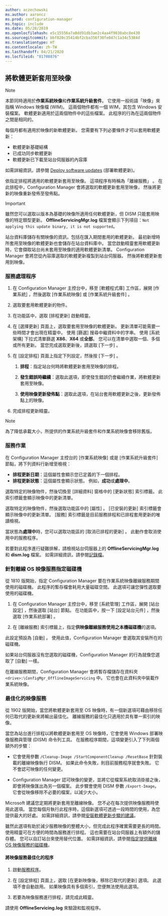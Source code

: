 ```yaml
---
author: aczechowski
ms.author: aaroncz
ms.prod: configuration-manager
ms.topic: include
ms.date: 05/28/2019
ms.openlocfilehash: e5c15556a7a8dd91db3ae2c4aa4f9830abc8e430
ms.sourcegitcommit: bbf820c35414bf2cba356f30fe047c1a34c5384d
ms.translationtype: HT
ms.contentlocale: zh-TW
ms.lasthandoff: 04/21/2020
ms.locfileid: "81708876"
---
```

## <a name="apply-software-updates-to-an-image"></a><a name="BKMK_OSImagesApplyUpdates"></a> 將軟體更新套用至映像

> [!Note]  
> 本節同時適用於**作業系統映像**和**作業系統升級套件**。 它使用一般術語「映像」來指稱 Windows 映像檔 (WIM)。 這兩個物件都有一個 WIM，其包含 Windows 安裝檔案。 軟體更新適用於這兩個物件中的這些檔案。 此程序的行為在這兩個物件之間是相同的。  

每個月都有適用於映像的新軟體更新。 您需要有下列必要條件才可以套用軟體更新：

- 軟體更新基礎結構  
- 已成功同步軟體更新  
- 軟體更新已下載至站台伺服器的內容庫  

如需詳細資訊，請參閱 [Deploy software updates](../../../sum/deploy-use/deploy-software-updates.md) (部署軟體更新)。  

依指定排程將適用的軟體更新套用至映像。 這項程序有時稱為「離線服務」  。 在此排程中，Configuration Manager 會將選取的軟體更新套用至映像， 然後將更新的映像重新發佈至發佈點。

> [!Important]  
> 雖然您可以選取以版本為基礎的映像所適用任何軟體更新，但 DISM 只能套用映像的特定類型更新。 **OfflineServicingMgr.log** 檔案會顯示下列項目：`Not applying this update binary, it is not supported`。<!-- SCCMDocs issue 1324 -->

站台資料庫儲存有關映像的資訊，包括在匯入期間套用的軟體更新。 最初新增時所套用至映像的軟體更新也會儲存在站台資料庫中。 當您啟動精靈套用軟體更新時，它會擷取站台尚未套用至映像的適用軟體更新清單。 Configuration Manager 會將您從內容庫選取的軟體更新複製到站台伺服器。 然後將軟體更新套用到映像。  

### <a name="servicing-process"></a>服務處理程序

1. 在 Configuration Manager 主控台中，移至 [軟體程式庫]  工作區，展開 [作業系統]  ，然後選取 [作業系統映像]  或 [作業系統升級套件]  。  

2. 選取要套用軟體更新的物件。  

3. 在功能區中，選取 [排程更新]  啟動精靈。  

4. 在 [選擇更新]  頁面上，選取要套用至映像的軟體更新。 更新清單可能需要一些時間才會出現在精靈中。 使用 [篩選]  搜尋中繼資料中的字串。 使用 [系統架構]  下拉式清單篩選 **X86**、**X64** 或**全部**。 您可以在清單中選取一個、多個或所有更新。 當您完成選取更新後，請選取 [下一步]  。  

5. 在 [設定排程]  頁面上指定下列設定，然後按 [下一步]  。  

    1. **排程**：指定站台何時將軟體更新套用至映像的排程。  

    2. **發生錯誤時繼續**：選取此選項，即使發生錯誤仍會繼續作業，將軟體更新套用至映像。  

    3. **使用映像更新發佈點**：選取此選項，在站台套用軟體更新之後，更新發佈點上的映像。  

6. 完成排程更新精靈。  

> [!NOTE]  
> 為了降低承載大小，所提供的作業系統升級套件和作業系統映像會移除舊版。  

### <a name="servicing-operations"></a>服務作業

在 Configuration Manager 主控台的 [作業系統映像]  或是 [作業系統升級套件]  節點，將下列資料行新增至檢視：

- **排程更新日期**：這個屬性會顯示您已定義的下一個排程。  
- **排程更新狀態**：這個屬性會顯示狀態。 例如，**成功**或**處理中**。  

選取特定的映像物件，然後切換至 [詳細資料] 窗格中的 [更新狀態]  索引標籤。 此索引標籤會顯示映像中的更新清單。

選取特定的映像物件，然後選取功能區中的 [屬性]  。 [已安裝的更新]  索引標籤會顯示映像中的更新清單。 [服務]  索引標籤是目前服務排程和已排程套用更新的唯讀檢視。

當狀態為**處理中**時，您可以選取功能區的 [取消已排程的更新]  。 此動作會取消使用中的服務程序。

若要對此程序進行疑難排解，請檢視站台伺服器上的 **OfflineServicingMgr.log** 和 **dism.log** 檔案。 如需詳細資訊，請參閱[記錄檔](../../../core/plan-design/hierarchy/log-files.md)。

### <a name="specify-the-drive-for-offline-os-image-servicing"></a><a name="bkmk_servicing-drive"></a> 針對離線 OS 映像服務指定磁碟機

<!--1358924-->

從 1810 版開始，指定 Configuration Manager 要在作業系統映像離線服務期間使用的磁碟機。 此程序的暫存檔會耗用大量磁碟空間。 此選項可讓您彈性選取要使用的磁碟機。

1. 在 Configuration Manager 主控台中，移至 [系統管理]  工作區，展開 [站台設定]  ，然後選取 [站台]  節點。 在功能區中，按一下 [設定站台元件]  ，然後選取 [作業系統部署]  。  

2. 在 [離線服務]  索引標籤上，指定**供映像離線服務使用之本機磁碟機**的選項。  

此設定預設為 [自動]  。 使用此值，Configuration Manager 會選取其安裝所在的磁碟機。

如果站台伺服器沒有您選取的磁碟機，Configuration Manager 的行為就像您選取了 [自動]  一樣。

在離線服務期間，Configuration Manager 會將暫存檔儲存在資料夾 `<drive>:\ConfigMgr_OfflineImageServicing` 中。 它也會在此資料夾中裝載作業系統映像。

### <a name="optimized-image-servicing"></a><a name="bkmk_resetbase"></a> 最佳化的映像服務

<!--3555951-->

從 1902 版開始，當您將軟體更新套用至 OS 映像時，有一個新選項可藉由移除任何已取代的更新來將輸出最佳化。 離線服務的最佳化只適用於具有單一索引的映像。

當您為站台進行排程以將軟體更新套用至 OS 映像時，它會使用 Windows 部署映像服務與管理 (DISM) 命令列工具。 在服務程序期間，這項變更引入了下列兩個額外的步驟：  

- 它會使用參數 `/Cleanup-Image /StartComponentCleanup /ResetBase` 針對裝載的離線映像執行 DISM。 如果此命令失敗，則目前服務程序就會失敗。 它不會認可映像的任何變更。  

- Configuration Manager 認可映像的變更，並將它從檔案系統取消掛接之後，即會將映像匯出為另一個檔案。 此步驟會使用 DISM 參數 `/Export-Image`。 它會從映像移除不必要的檔案，以減少大小。  

Microsoft 建議您定期將更新套用至離線映像。 您不必在每次提供映像服務時使用此選項。 當您每個月執行此程序時，這個新選項可透過一段時間的使用，為您提供最大的好處。 如需詳細資訊，請參閱[安裝軟體更新步驟的建議](../../understand/install-software-updates.md#recommendations)。

雖然此選項有助於減少服務映像的整體大小，但完成此程序確實需要更長的時間。 使用精靈可在方便的時間為服務進行排程。 這也需要在站台伺服器上有額外的儲存體。 您可以自訂站台來使用替代位置。 如需詳細資訊，請參閱[指定提供離線 OS 映像服務的磁碟機](#bkmk_servicing-drive)。

#### <a name="process-to-optimize-image-servicing"></a>將映像服務最佳化的程序

1. 啟動[服務程序](#servicing-process)。  

2. 在 [設定排程]  頁面上，選取 [在更新映像後，移除已取代的更新]  選項。 此選項不會自動啟用。 如果映像具有多個索引，您便無法使用此選項。  

3. 若要為映像服務進行排程，請完成此精靈。  

請使用 **OfflineServicing.log** 來驗證和監視程序。
